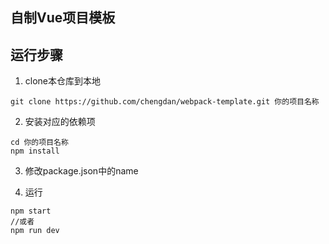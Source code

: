 ## 自制Vue项目模板

## 运行步骤
1. clone本仓库到本地
```base
git clone https://github.com/chengdan/webpack-template.git 你的项目名称
```

2. 安装对应的依赖项
```
cd 你的项目名称
npm install
```

3. 修改package.json中的name


4. 运行
```
npm start
//或者
npm run dev
```